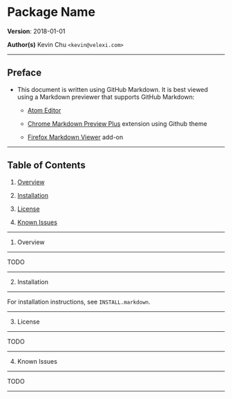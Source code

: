 Package Name
============

__Version__: 2018-01-01 

__Author(s)__
Kevin Chu `<kevin@velexi.com>`

-------------------------------------------------------------------------------

Preface
-------

* This document is written using GitHub Markdown.  It is best viewed using a
  Markdown previewer that supports GitHub Markdown:

  - [Atom Editor](https://atom.io/)

  - [Chrome Markdown Preview Plus][chrome-markdown-preview-plus] extension
    using Github theme

  - [Firefox Markdown Viewer][firefox-markdown-viewer] add-on

-------------------------------------------------------------------------------

Table of Contents
-----------------

1. [Overview][#1]

2. [Installation][#2]

3. [License][#3]

4. [Known Issues][#4]

------------------------------------------------------------------------------

1. Overview
-----------

TODO

------------------------------------------------------------------------------

2. Installation
---------------

For installation instructions, see `INSTALL.markdown`.

------------------------------------------------------------------------------

3. License
----------

TODO

------------------------------------------------------------------------------

4. Known Issues
---------------

TODO

-------------------------------------------------------------------------------

[-----------------------------INTERNAL LINKS-----------------------------]: #

[#1]: #1-overview

[#2]: #2-installation

[#3]: #3-license

[#4]: #4-known-issues

[-----------------------------EXTERNAL LINKS-----------------------------]: #

[chrome-markdown-preview-plus]: https://chrome.google.com/webstore/detail/markdown-preview-plus/febilkbfcbhebfnokafefeacimjdckgl
[firefox-markdown-viewer]: https://addons.mozilla.org/en-US/firefox/addon/markdown-viewer/

[include-what-you-use]: http://include-what-you-use.org/
